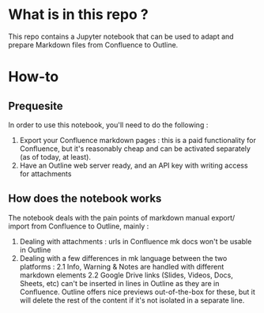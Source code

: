 # What is in this repo ?

This repo contains a Jupyter notebook that can be used to adapt and prepare Markdown files from Confluence to Outline.

# How-to
## Prequesite

In order to use this notebook, you'll need to do the following :

1. Export your Confluence markdown pages : this is a paid functionality for Confluence, but it's reasonably cheap and can be activated separately (as of today, at least).
2. Have an Outline web server ready, and an API key with writing access for attachments

## How does the notebook works

The notebook deals with the pain points of markdown manual export/ import from Confluence to Outline, mainly :
1. Dealing with attachments : urls in Confluence mk docs won't be usable in Outline
2. Dealing with a few differences in mk language between the two platforms : 
    2.1 Info, Warning & Notes are handled with different markdown elements
    2.2 Google Drive links (Slides, Videos, Docs, Sheets, etc) can't be inserted in lines in Outline as they are in Confluence. 
Outline offers nice previews out-of-the-box for these, but it will delete the rest of the content if it's not isolated in a separate line.


